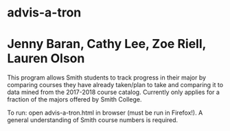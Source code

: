 # advis-a-tron
# Jenny Baran, Cathy Lee, Zoe Riell, Lauren Olson

This program allows Smith students to track progress in their major by comparing courses they have already taken/plan to take and comparing it to data mined from the 2017-2018 course catalog. Currently only applies for a fraction of the majors offered by Smith College.

To run: open advis-a-tron.html in browser (must be run in Firefox!). A general understanding of Smith course numbers is required.

